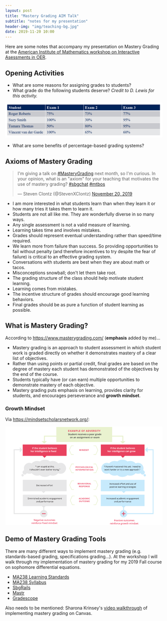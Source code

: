 ```yaml
---
layout: post
title: "Mastery Grading AIM Talk"
subtitle: "notes for my presentation"
header-img: "img/teaching-bg.jpg"
date: 2019-11-20 10:00
---
```


Here are some notes that accompany my presentation on Mastery
Grading at the
[American Institute of Mathematics workshop on Interactive Asessments in OER](https://aimath.org/workshops/interacttextbook/).

## Opening Activities

- What are some reasons for assigning grades to students?
- What grade do the following students deserve? *Credit to
  D. Lewis for this activity.*

![table of grades - credit D Lewis](/img/20191121/grades.png)

- What are some benefits of percentage-based grading systems?

## Axioms of Mastery Grading

<blockquote class="twitter-tweet"><p lang="en" dir="ltr">I&#39;m giving a talk on <a href="https://twitter.com/hashtag/MasteryGrading?src=hash&amp;ref_src=twsrc%5Etfw">#MasteryGrading</a> next month, so I&#39;m curious. In your opinion, what is an &quot;axiom&quot; for your teaching that motivates the use of mastery grading? <a href="https://twitter.com/hashtag/sbgchat?src=hash&amp;ref_src=twsrc%5Etfw">#sbgchat</a> <a href="https://twitter.com/hashtag/mtbos?src=hash&amp;ref_src=twsrc%5Etfw">#mtbos</a></p>&mdash; Steven Clontz (@StevenXClontz) <a href="https://twitter.com/StevenXClontz/status/1197259388588822529?ref_src=twsrc%5Etfw">November 20, 2019</a></blockquote> <script async src="https://platform.twitter.com/widgets.js" charset="utf-8"></script>

- I am more interested in what students learn than when they learn it or how many tries it takes them to learn it.
- Students are not all like me. They are wonderfully diverse in so many ways.
- Any single assessment is not a valid measure of learning.
- Learning takes time and involves mistakes.
- Grades should represent eventual understanding rather than speed/time required.
- We learn more from failure than success. So providing opportunities to fail without penalty (and therefore incentives to try despite the fear of failure) is critical to an effective grading system.
- Conversations with students are best when they are about math or tacos.
- Misconceptions snowball; don't let them take root.
- The grading structure of the class should help motivate student learning.
- Learning comes from mistakes.
- The incentive structure of grades should encourage good learning behaviors.
- Final grades should be as pure a function of student learning as possible.

## What is Mastery Grading?

According to <https://www.masterygrading.com/> (**emphasis** added by me)...

- Mastery grading is an approach to student assessment in which student work is graded 
directly on whether it demonstrates mastery of a clear list of objectives. 
- Rather than using points or partial credit, final grades are based on the degree of 
mastery each student has demonstrated of the objectives by the end of the course. 
- Students typically have (or can earn) multiple opportunities to demonstrate mastery of 
each objective.
- Mastery grading puts emphasis on learning, provides clarity for students, and 
encourages perseverance and **growth mindset**.

### Growth Mindset

Via <https://mindsetscholarsnetwork.org/>:

![growth mindset](/img/20191208/growth-mindset.png)

## Demo of Mastery Grading Tools

There are many different ways to implement mastery grading
(e.g. standards-based grading, specifications grading...).
At the workshop I will walk through my implementation of mastery
grading for my 2019 Fall course on sophomore differential equations.

- [MA238 Learning Standards](https://prof.clontz.org/classes/2019/08/ma238/standards/)
- [MA238 Syllabus](https://prof.clontz.org/classes/2019/08/ma238/)
- [SbgRails](https://github.com/stevenclontz/sbg-rails)
- [Mastr](https://mastr.clontz.org)
- [Gradescope](https://www.gradescope.com/)

Also needs to be mentioned: Sharona Krinsey's 
[video walkthrough](https://calstatela.zoom.us/recording/play/LD7EHPEOmOYg51tcN1-3FtrhYv4ZKzpNwub0Rh3b3gUJ2RHkuWCyrJZtYUe-ngbl?continueMode=true)
of implementing mastery grading on Canvas.
